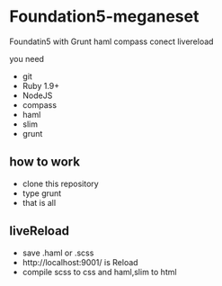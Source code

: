 Foundation5-meganeset
=====================
Foundatin5 with Grunt haml compass conect livereload 

you need
- git
- Ruby 1.9+
- NodeJS
- compass
- haml
- slim
- grunt

## how to work
- clone this repository
- type grunt
- that is all

## liveReload
- save .haml or .scss
- http://localhost:9001/ is Reload
- compile scss to css and haml,slim to html 

